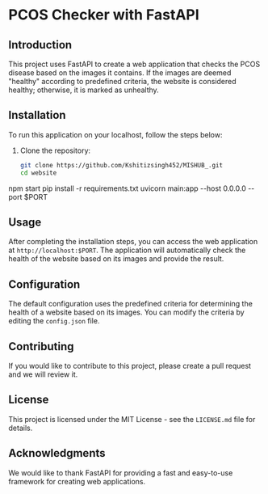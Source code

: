 # PCOS Checker with FastAPI

## Introduction

This project uses FastAPI to create a web application that checks the PCOS disease based on the images it contains. If the images are deemed "healthy" according to predefined criteria, the website is considered healthy; otherwise, it is marked as unhealthy.

## Installation

To run this application on your localhost, follow the steps below:

1. Clone the repository:

   ```sh
   git clone https://github.com/Kshitizsingh452/MISHUB_.git
   cd website
npm start
pip install -r requirements.txt
uvicorn main:app --host 0.0.0.0 --port $PORT

## Usage

After completing the installation steps, you can access the web application at `http://localhost:$PORT`. The application will automatically check the health of the website based on its images and provide the result.

## Configuration

The default configuration uses the predefined criteria for determining the health of a website based on its images. You can modify the criteria by editing the `config.json` file.

## Contributing

If you would like to contribute to this project, please create a pull request and we will review it.

## License

This project is licensed under the MIT License - see the `LICENSE.md` file for details.

## Acknowledgments

We would like to thank FastAPI for providing a fast and easy-to-use framework for creating web applications.
